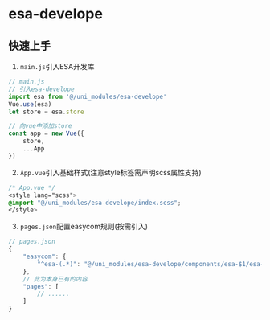 # esa-develope

## 快速上手

1. `main.js`引入ESA开发库
```js
// main.js
// 引入esa-develope
import esa from '@/uni_modules/esa-develope'
Vue.use(esa)
let store = esa.store

// 向vue中添加store
const app = new Vue({
	store,
    ...App
})
```

2. `App.vue`引入基础样式(注意style标签需声明scss属性支持)
```css
/* App.vue */
<style lang="scss">
@import "@/uni_modules/esa-develope/index.scss";
</style>
```

3. `pages.json`配置easycom规则(按需引入)

```js
// pages.json
{
	"easycom": {
		"^esa-(.*)": "@/uni_modules/esa-develope/components/esa-$1/esa-$1.vue"
	},
	// 此为本身已有的内容
	"pages": [
		// ......
	]
}
```